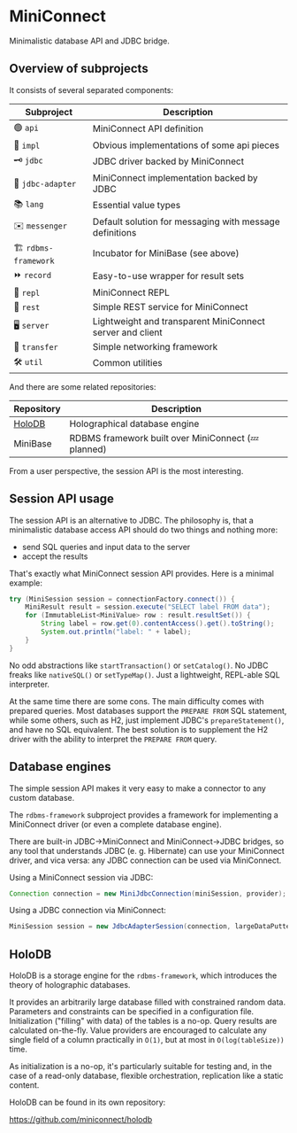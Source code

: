# MiniConnect

Minimalistic database API and JDBC bridge.

## Overview of subprojects

It consists of several separated components:

| Subproject | Description |
| ---------- | ----------- |
| :green_circle: `api` | MiniConnect API definition |
| :minidisc: `impl` | Obvious implementations of some api pieces |
| :old_key: `jdbc` | JDBC driver backed by MiniConnect |
| :electric_plug: `jdbc-adapter` | MiniConnect implementation backed by JDBC |
| :books: `lang` | Essential value types |
| :envelope: `messenger` | Default solution for messaging with message definitions |
| :building_construction: `rdbms-framework` | Incubator for MiniBase (see above) |
| :fast_forward: `record` | Easy-to-use wrapper for result sets |
| :repeat: `repl` | MiniConnect REPL |
| :postbox: `rest` | Simple REST service for MiniConnect |
| :desktop_computer: `server` | Lightweight and transparent MiniConnect server and client |
| :truck: `transfer` | Simple networking framework |
| :hammer_and_wrench: `util` | Common utilities |

And there are some related repositories:

| Repository | Description |
| ---------- | ----------- |
| [HoloDB](https://github.com/miniconnect/holodb) | Holographical database engine |
| MiniBase | RDBMS framework built over MiniConnect (:zzz: planned) |

From a user perspective, the session API is the most interesting.

## Session API usage

The session API is an alternative to JDBC.
The philosophy is, that a minimalistic database access API should
do two things and nothing more:

- send SQL queries and input data to the server
- accept the results

That's exactly what MiniConnect session API provides.
Here is a minimal example:

```java
try (MiniSession session = connectionFactory.connect()) {
    MiniResult result = session.execute("SELECT label FROM data");
    for (ImmutableList<MiniValue> row : result.resultSet()) {
        String label = row.get(0).contentAccess().get().toString();
        System.out.println("label: " + label);
    }
}
```

No odd abstractions like `startTransaction()` or `setCatalog()`.
No JDBC freaks like `nativeSQL()` or `setTypeMap()`.
Just a lightweight, REPL-able SQL interpreter.

At the same time there are some cons.
The main difficulty comes with prepared queries.
Most databases support the `PREPARE FROM` SQL statement,
while some others, such as H2, just implement JDBC's `prepareStatement()`,
and have no SQL equivalent.
The best solution is to supplement the H2 driver with the ability
to interpret the `PREPARE FROM` query.

## Database engines

The simple session API makes it very easy to make a connector to any custom database.

The `rdbms-framework` subproject provides a framework for implementing
a MiniConnect driver (or even a complete database engine).

There are built-in JDBC->MiniConnect and MiniConnect->JDBC bridges,
so any tool that understands JDBC (e. g. Hibernate) can use your MiniConnect driver,
and vica versa: any JDBC connection can be used via MiniConnect.

Using a MiniConnect session via JDBC:

```java
Connection connection = new MiniJdbcConnection(miniSession, provider);
```

Using a JDBC connection via MiniConnect:

```java
MiniSession session = new JdbcAdapterSession(connection, largeDataPutter);
```

## HoloDB

HoloDB is a storage engine for the `rdbms-framework`,
which introduces the theory of holographic databases.

It provides an arbitrarily large database filled with constrained random data.
Parameters and constraints can be specified in a configuration file.
Initialization ("filling" with data) of the tables is a no-op.
Query results are calculated on-the-fly.
Value providers are encouraged to calculate any single field of a column
practically in `O(1)`, but at most in `O(log(tableSize))` time.

As initialization is a no-op, it's particularly suitable for testing
and, in the case of a read-only database,
flexible orchestration, replication like a static content.

HoloDB can be found in its own repository:

https://github.com/miniconnect/holodb
